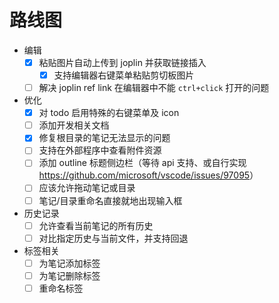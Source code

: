 # 路线图

- 编辑
  - [x] 粘贴图片自动上传到 joplin 并获取链接插入
    - [x] 支持编辑器右键菜单粘贴剪切板图片
  - [ ] 解决 joplin ref link 在编辑器中不能 `ctrl+click` 打开的问题
- 优化
  - [x] 对 todo 启用特殊的右键菜单及 icon
  - [ ] 添加开发相关文档
  - [x] 修复根目录的笔记无法显示的问题
  - [ ] 支持在外部程序中查看附件资源
  - [ ] 添加 outline 标题侧边栏（等待 api 支持、或自行实现 <https://github.com/microsoft/vscode/issues/97095>）
  - [ ] 应该允许拖动笔记或目录
  - [ ] 笔记/目录重命名直接就地出现输入框
- 历史记录
  - [ ] 允许查看当前笔记的所有历史
  - [ ] 对比指定历史与当前文件，并支持回退
- 标签相关
  - [ ] 为笔记添加标签
  - [ ] 为笔记删除标签
  - [ ] 重命名标签
